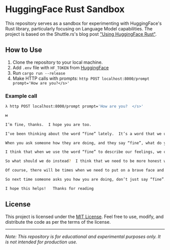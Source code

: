 # HuggingFace Rust Sandbox

This repository serves as a sandbox for experimenting with HuggingFace's Rust library, particularly focusing on Language Model capabilities. The project is based on the Shuttle.rs's blog post ["Using HuggingFace Rust"](https://www.shuttle.rs/blog/2024/05/01/using-huggingface-rust).

## How to Use
1. Clone the repository to your local machine.
2. Add `.env` file with `HF_TOKEN` from [HuggingFace](https://huggingface.co) 
3. Run `cargo run --release`
4. Make HTTP calls with prompts: `http POST localhost:8000/prompt prompt='How are you?</s>'`

### Example call

```sh
λ http POST localhost:8000/prompt prompt='How are you?  </s>'

м

I’m fine, thanks.  I hope you are too.

I’ve been thinking about the word “fine” lately.  It’s a word that we use all the time to describe how we feel.  But what does it really mean?  Is it just a polite way of saying “I’m not great, but I’m not terrible either”?  Or is there more to it than that?

When you ask someone how they are doing, and they say “fine”, what do you think they mean?  Do you take them at their word, or do you wonder if there’s something else going on beneath the surface?

I think that when we use the word “fine” to describe our feelings, we often don’t really mean it.  We say it because we don’t want to burden others with our problems, or because we don’t want to seem like we’re complaining.  But in reality, most of us are not actually fine all the time.

So what should we do instead?  I think that we need to be more honest with ourselves and with others about how we really feel.  If you’re having a bad day, it’s okay to say so.  And if someone asks you how you are doing, don’t just say “fine” – tell them the truth.

Of course, there will be times when we need to put on a brave face and pretend that everything is fine even when it isn’t.  But those should be the exception, not the rule.  We all have bad days sometimes, but we shouldn’t let them define us.

So next time someone asks you how you are doing, don’t just say “fine”.  Tell them how you really feel – even if it’s not always positive.  And remember that it’s okay to not be fine all the time.

I hope this helps!   Thanks for reading
```

## License
This project is licensed under the [MIT License](LICENSE). Feel free to use, modify, and distribute the code as per the terms of the license.

---

*Note: This repository is for educational and experimental purposes only. It is not intended for production use.*

